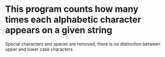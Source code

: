 # This program counts how many times each alphabetic character appears on a given string

Special characters and spaces are removed, there is no distinction between upper and lower case characters
